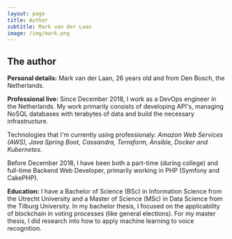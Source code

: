 ```yaml
---
layout: page
title: Author
subtitle: Mark van der Laan
image: /img/mark.png
---
```


## The author

**Personal details:** Mark van der Laan, 26 years old and from Den Bosch, the Netherlands.

**Professional live:** Since December 2018, I work as a DevOps engineer in the Netherlands. My work primarily consists of developing API's, managing NoSQL databases with terabytes of data and build the necessary infrastructure. 

Technologies that I'm currently using professionaly: *Amazon Web Services (AWS), Java Spring Boot, Cassandra, Terraform, Ansible, Docker and Kubernetes*. 

Before December 2018, I have been both a part-time (during college) and full-time Backend Web Developer, primarily working in PHP (Symfony and CakePHP). 

**Education:** I have a Bachelor of Science (BSc) in Information Science from the Utrecht University and a Master of Science (MSc) in Data Science from the Tilburg University. In my bachelor thesis, I focused on the applicability of blockchain in voting processes (like general elections). For my master thesis, I did research into how to apply machine learning to voice recognition.